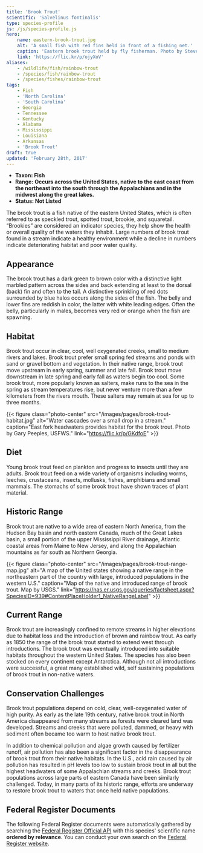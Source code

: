 ```yaml
---
title: 'Brook Trout'
scientific: 'Salvelinus fontinalis'
type: species-profile
js: /js/species-profile.js
hero:
    name: eastern-brook-trout.jpg
    alt: 'A small fish with red fins held in front of a fishing net.'
    caption: 'Eastern brook trout held by fly fisherman. Photo by Steve Droter, Chesapeake Bay Program <a href="https://creativecommons.org/licenses/by-nc/2.0/legalcode" target="_blank">CC BY-NC</a>.'
    link: 'https://flic.kr/p/ojyXoV'
aliases:
    - /wildlife/fish/rainbow-trout
    - /species/fish/rainbow-trout
    - /species/fishes/rainbow-trout
tags:
    - Fish
    - 'North Carolina'
    - 'South Carolina'
    - Georgia
    - Tennessee
    - Kentucky
    - Alabama
    - Mississippi
    - Louisiana
    - Arkansas
    - 'Brook Trout'
draft: true
updated: 'February 28th, 2017'
---
```


- **Taxon: Fish**
- **Range: Occurs across the United States, native to the east coast from the northeast into the south through the Appalachians and in the midwest along the great lakes.**
- **Status: Not Listed**

The brook trout is a fish native of the eastern United States, which is often referred to as speckled trout, spotted trout, brookie, and squaretail. “Brookies” are considered an indicator species, they help show the health or overall quality of the waters they inhabit. Large numbers of brook trout found in a stream indicate a healthy environment while a decline in numbers indicate deteriorating habitat and poor water quality.

<!-- ## News and Events
{{< news tag="Brook Trout" number="3" type="gallery" >}} -->

## Appearance

The brook trout has a dark green to brown color with a distinctive light marbled pattern across the sides and back extending at least to the dorsal (back) fin and often to the tail. A distinctive sprinkling of red dots surrounded by blue halos occurs along the sides of the fish. The belly and lower fins are reddish in color, the latter with white leading edges. Often the belly, particularly in males, becomes very red or orange when the fish are spawning.

## Habitat

Brook trout occur in clear, cool, well oxygenated creeks, small to medium rivers and lakes. Brook trout prefer small spring fed streams and ponds with sand or gravel bottom and vegetation. In their native range, brook trout move upstream in early spring, summer and late fall. Brook trout move downstream in late spring and early fall as waters begin too cool. Some brook trout, more popularly known as salters, make runs to the sea in the spring as stream temperatures rise, but never venture more than a few kilometers from the rivers mouth. These salters may remain at sea for up to three months.

{{< figure class="photo-center" src="/images/pages/brook-trout-habitat.jpg" alt="Water cascades over a small drop in a stream." caption="East fork headwaters provides habitat for the brook trout. Photo by Gary Peeples, USFWS." link="https://flic.kr/p/GKdfoE" >}}

## Diet

Young brook trout feed on plankton and progress to insects until they are adults. Brook trout feed on a wide variety of organisms including worms, leeches, crustaceans, insects, mollusks, fishes, amphibians and small mammals. The stomachs of some brook trout have shown traces of plant material.

## Historic Range

Brook trout are native to a wide area of eastern North America, from the Hudson Bay basin and north eastern Canada, much of the Great Lakes basin, a small portion of the upper Mississippi River drainage, Atlantic coastal areas from Maine to New Jersey, and along the Appalachian mountains as far south as Northern Georgia.

{{< figure class="photo-center" src="/images/pages/brook-trout-range-map.jpg" alt="A map of the United states showing a native range in the northeastern part of the country with large, introduced populations in the western U.S." caption="Map of the native and introduced range of brook trout. Map by USGS." link="https://nas.er.usgs.gov/queries/factsheet.aspx?SpeciesID=939#ContentPlaceHolder1_NativeRangeLabel" >}}

## Current Range

Brook trout are increasingly confined to remote streams in higher elevations due to habitat loss and the introduction of brown and rainbow trout. As early as 1850 the range of the brook trout started to extend west through introductions. The brook trout was eventually introduced into suitable habitats throughout the western United States. The species has also been stocked on every continent except Antarctica. Although not all introductions were successful, a great many established wild, self sustaining populations of brook trout in non-native waters.

## Conservation Challenges

Brook trout populations depend on cold, clear, well-oxygenated water of high purity. As early as the late 19th century, native brook trout in North America disappeared from many streams as forests were cleared land was developed. Streams and creeks that were polluted, dammed, or heavy with sediment often became too warm to host native brook trout.

In addition to chemical pollution and algae growth caused by fertilizer runoff, air pollution has also been a significant factor in the disappearance of brook trout from their native habitats. In the U.S., acid rain caused by air pollution has resulted in pH levels too low to sustain brook trout in all but the highest headwaters of some Appalachian streams and creeks. Brook trout populations across large parts of eastern Canada have been similarly challenged. Today, in many parts of its historic range, efforts are underway to restore brook trout to waters that once held native populations.

## Federal Register Documents

The following Federal Register documents were automatically gathered by searching the [Federal Register Official API](https://www.federalregister.gov/blog/learn/developers) with this species' scientific name **ordered by relevance**. You can conduct your own search on the [Federal Register website](https://www.federalregister.gov/articles/search).
